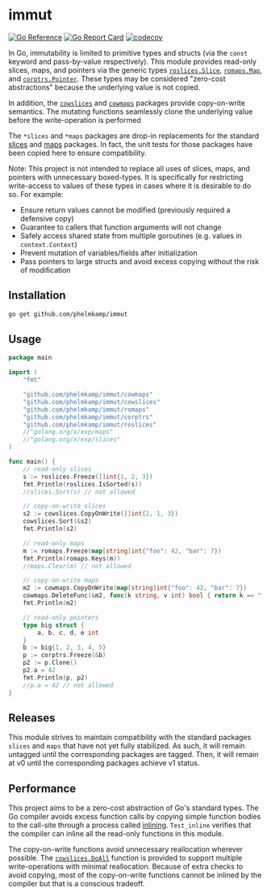 # immut

[![Go Reference](https://pkg.go.dev/badge/github.com/phelmkamp/immut.svg)](https://pkg.go.dev/github.com/phelmkamp/immut)
[![Go Report Card](https://goreportcard.com/badge/github.com/phelmkamp/immut)](https://goreportcard.com/report/github.com/phelmkamp/immut)
[![codecov](https://codecov.io/gh/phelmkamp/immut/branch/main/graph/badge.svg?token=79CVDP412S)](https://codecov.io/gh/phelmkamp/immut)

In Go, immutability is limited to primitive types and structs (via the `const` keyword and pass-by-value respectively).
This module provides read-only slices, maps, and pointers via the generic types [`roslices.Slice`](https://pkg.go.dev/github.com/phelmkamp/immut/roslices),
[`romaps.Map`](https://pkg.go.dev/github.com/phelmkamp/immut/romaps), and [`corptrs.Pointer`](https://pkg.go.dev/github.com/phelmkamp/immut/corptrs).
These types may be considered "zero-cost abstractions" because the underlying value is not copied.

In addition, the [`cowslices`](https://pkg.go.dev/github.com/phelmkamp/immut/cowslices) and [`cowmaps`](https://pkg.go.dev/github.com/phelmkamp/immut/cowmaps)
packages provide copy-on-write semantics. The mutating functions seamlessly clone the underlying value before the write-operation is performed

The `*slices` and `*maps` packages are drop-in replacements for the standard [slices](https://pkg.go.dev/golang.org/x/exp/slices) and 
[maps](https://pkg.go.dev/golang.org/x/exp/maps) packages. In fact, the unit tests for those packages have been copied here to ensure compatibility.

Note: This project is not intended to replace all uses of slices, maps, and pointers with unnecessary boxed-types. It is specifically for restricting write-access to values of these types in cases where it is desirable to do so.
For example:
 * Ensure return values cannot be modified (previously required a defensive copy)
 * Guarantee to callers that function arguments will not change
 * Safely access shared state from multiple goroutines (e.g. values in `context.Context`)
 * Prevent mutation of variables/fields after initialization
 * Pass pointers to large structs and avoid excess copying without the risk of modification


## Installation

```bash
go get github.com/phelmkamp/immut
```

## Usage

```go
package main

import (
	"fmt"

	"github.com/phelmkamp/immut/cowmaps"
	"github.com/phelmkamp/immut/cowslices"
	"github.com/phelmkamp/immut/romaps"
	"github.com/phelmkamp/immut/corptrs"
	"github.com/phelmkamp/immut/roslices"
	//"golang.org/x/exp/maps"
	//"golang.org/x/exp/slices"
)

func main() {
	// read-only slices
	s := roslices.Freeze([]int{1, 2, 3})
	fmt.Println(roslices.IsSorted(s))
	//slices.Sort(s) // not allowed

	// copy-on-write slices
	s2 := cowslices.CopyOnWrite([]int{2, 1, 3})
	cowslices.Sort(&s2)
	fmt.Println(s2)

	// read-only maps
	m := romaps.Freeze(map[string]int{"foo": 42, "bar": 7})
	fmt.Println(romaps.Keys(m))
	//maps.Clear(m) // not allowed

	// copy-on-write maps
	m2 := cowmaps.CopyOnWrite(map[string]int{"foo": 42, "bar": 7})
	cowmaps.DeleteFunc(&m2, func(k string, v int) bool { return k == "foo" })
	fmt.Println(m2)

	// read-only pointers
	type big struct {
		a, b, c, d, e int
	}
	b := big{1, 2, 3, 4, 5}
	p := corptrs.Freeze(&b)
	p2 := p.Clone()
	p2.a = 42
	fmt.Println(p, p2)
	//p.a = 42 // not allowed
}
```

## Releases

This module strives to maintain compatibility with the standard packages `slices` and `maps` that have not yet fully stabilized.
As such, it will remain untagged until the corresponding packages are tagged.
Then, it will remain at v0 until the corresponding packages achieve v1 status.

## Performance

This project aims to be a zero-cost abstraction of Go's standard types.
The Go compiler avoids excess function calls by copying simple function bodies to the call-site through a process called
[inlining](https://dave.cheney.net/2020/04/25/inlining-optimisations-in-go). 
`Test_inline` verifies that the compiler can inline all the read-only functions in this module.

The copy-on-write functions avoid unnecessary reallocation wherever possible.
The [`cowslices.DoAll`](https://pkg.go.dev/github.com/phelmkamp/immut/cowslices#DoAll) function is provided to support multiple write-operations with minimal reallocation.
Because of extra checks to avoid copying, most of the copy-on-write functions cannot be inlined by the compiler but that is a conscious tradeoff.
